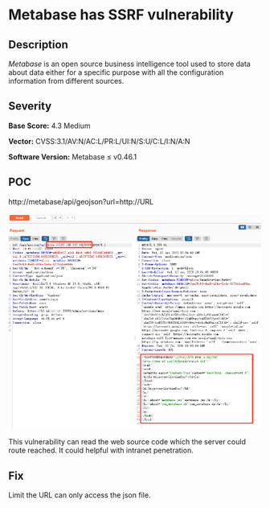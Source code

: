 # Metabase has SSRF vulnerability

## Description

*Metabase* is an open source business intelligence tool used to store data about data either for a specific purpose with all the configuration information from different sources. 

## Severity

**Base Score:** 4.3 Medium

**Vector:** CVSS:3.1/AV:N/AC:L/PR:L/UI:N/S:U/C:L/I:N/A:N

**Software Version:** Metabase ≤ v0.46.1

## POC

http://metabase/api/geojson?url=http://URL

![](https://github.com/re3et/vulndb/blob/main/POC.png)



This vulnerability can read the web source code which the server could route reached. It could helpful with intranet penetration.

## Fix

Limit the URL can only access the json file.
